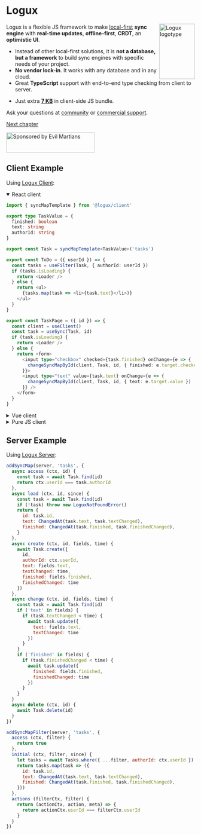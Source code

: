 # Logux

<img align="right" width="95" height="148" title="Logux logotype"
     src="https://logux.org/branding/logotype.svg">

Logux is a flexible JS framework to make [local-first](https://www.inkandswitch.com/local-first/) **sync engine** with **real-time updates**, **offline-first**, **CRDT**, an **optimistic UI**.

- Instead of other local-first solutions, it is **not a database, but a framework** to build sync engines with specific needs of your project.
- **No vendor lock-in**. It works with any database and in any cloud.
- Great **TypeScript** support with end-to-end type checking from client to server.
* Just extra [**7 KB**](https://github.com/logux/client/blob/main/package.json#L141-L148) in client-side JS bundle.

Ask your questions at [community](https://github.com/orgs/logux/discussions) or [commercial support](mailto:logux@evilmartians.com).

[Next chapter](./guide/starting/choosing-architecture.md)

<a href="https://evilmartians.com/?utm_source=logux-docs">
  <img src="https://evilmartians.com/badges/sponsored-by-evil-martians.svg"
       alt="Sponsored by Evil Martians" width="236" height="54">
</a>


## Client Example

Using [Logux Client](https://github.com/logux/client/):

<details open><summary>React client</summary>

```ts
import { syncMapTemplate } from '@logux/client'

export type TaskValue = {
  finished: boolean
  text: string
  authorId: string
}

export const Task = syncMapTemplate<TaskValue>('tasks')
```

```ts
export const ToDo = ({ userId }) => {
  const tasks = useFilter(Task, { authorId: userId })
  if (tasks.isLoading) {
    return <Loader />
  } else {
    return <ul>
      {tasks.map(task => <li>{task.text}</li>)}
    </ul>
  }
}
```

```ts
export const TaskPage = ({ id }) => {
  const client = useClient()
  const task = useSync(Task, id)
  if (task.isLoading) {
    return <Loader />
  } else {
    return <form>
      <input type="checkbox" checked={task.finished} onChange={e => {
        changeSyncMapById(client, Task, id, { finished: e.target.checked })
      }}>
      <input type="text" value={task.text} onChange={e => {
        changeSyncMapById(client, Task, id, { text: e.target.value })
      }} />
    </form>
  }
}
```

</details>
<details><summary>Vue client</summary>

Using [Logux Vuex](https://github.com/logux/vuex/):

```html
<template>
  <h1 v-if="isSubscribing">Loading</h1>
  <div v-else>
    <h1>{{ counter }}</h1>
    <button @click="increment"></button>
  </div>
</template>

<script>
import { computed } from 'vue'
import { useStore, useSubscription } from '@logux/vuex'

export default {
  setup () {
    // Inject store into the component
    let store = useStore()
    // Retrieve counter state from store
    let counter = computed(() => store.state.counter)
    // Load current counter from server and subscribe to counter changes
    let isSubscribing = useSubscription(['counter'])

    function increment () {
      // Send action to the server and all tabs in this browser
      store.commit.sync({ type: 'INC' })
    }

    return {
      counter,
      increment,
      isSubscribing
    }
  }
}
</script>
```

</details>
<details><summary>Pure JS client</summary>

You can use [Logux Client](https://github.com/logux/client/) API with any framework:

```js
client.type('INC', (action, meta) => {
  counter.innerHTML = parseInt(counter.innerHTML) + 1
})

increase.addEventListener('click', () => {
  client.sync({ type: 'INC' })
})

loading.classList.add('is-show')
await client.sync({ type: 'logux/subscribe' channel: 'counter' })
loading.classList.remove('is-show')
```

</details>


## Server Example

Using [Logux Server](https://github.com/logux/server/):

```js
addSyncMap(server, 'tasks', {
  async access (ctx, id) {
    const task = await Task.find(id)
    return ctx.userId === task.authorId
  },
  async load (ctx, id, since) {
    const task = await Task.find(id)
    if (!task) throw new LoguxNotFoundError()
    return {
      id: task.id,
      text: ChangedAt(task.text, task.textChanged),
      finished: ChangedAt(task.finished, task.finishedChanged),
    }
  },
  async create (ctx, id, fields, time) {
    await Task.create({
      id,
      authorId: ctx.userId,
      text: fields.text,
      textChanged: time,
      finished: fields.finished,
      finishedChanged: time
    })
  },
  async change (ctx, id, fields, time) {
    const task = await Task.find(id)
    if ('text' in fields) {
      if (task.textChanged < time) {
        await task.update({
          text: fields.text,
          textChanged: time
        })
      }
    }
    if ('finished' in fields) {
      if (task.finishedChanged < time) {
        await task.update({
          finished: fields.finished,
          finishedChanged: time
        })
      }
    }
  }
  async delete (ctx, id) {
    await Task.delete(id)
  }
})

addSyncMapFilter(server, 'tasks', {
  access (ctx, filter) {
    return true
  },
  initial (ctx, filter, since) {
    let tasks = await Tasks.where({ ...filter, authorId: ctx.userId })
    return tasks.map(task => ({
      id: task.id,
      text: ChangedAt(task.text, task.textChanged),
      finished: ChangedAt(task.finished, task.finishedChanged),
    }))
  },
  actions (filterCtx, filter) {
    return (actionCtx, action, meta) => {
      return actionCtx.userId === filterCtx.userId
    }
  }
})
```


